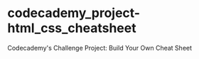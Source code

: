 # codecademy_project-html_css_cheatsheet
Codecademy's Challenge Project: Build Your Own Cheat Sheet
